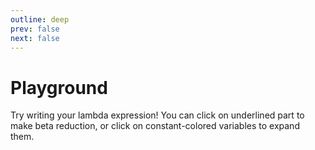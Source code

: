 ```yaml
---
outline: deep
prev: false
next: false
---
```


# Playground

Try writing your lambda expression!  You can click on underlined part to make beta reduction,
or click on constant-colored variables to expand them.

<script setup>
import LambdaPlayground from '../../components/LambdaPlayground.vue'
</script>

<ClientOnly>
  <LambdaPlayground />
</ClientOnly>